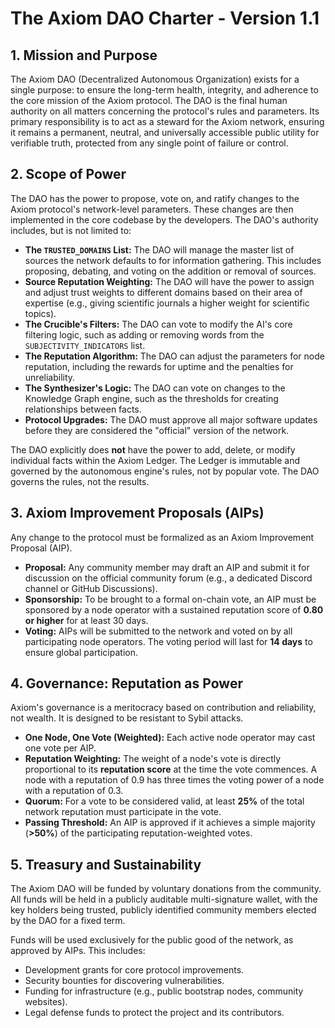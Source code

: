 # The Axiom DAO Charter - Version 1.1

## 1. Mission and Purpose

The Axiom DAO (Decentralized Autonomous Organization) exists for a single purpose: to ensure the long-term health, integrity, and adherence to the core mission of the Axiom protocol. The DAO is the final human authority on all matters concerning the protocol's rules and parameters. Its primary responsibility is to act as a steward for the Axiom network, ensuring it remains a permanent, neutral, and universally accessible public utility for verifiable truth, protected from any single point of failure or control.

## 2. Scope of Power

The DAO has the power to propose, vote on, and ratify changes to the Axiom protocol's network-level parameters. These changes are then implemented in the core codebase by the developers. The DAO's authority includes, but is not limited to:

-   **The `TRUSTED_DOMAINS` List:** The DAO will manage the master list of sources the network defaults to for information gathering. This includes proposing, debating, and voting on the addition or removal of sources.
-   **Source Reputation Weighting:** The DAO will have the power to assign and adjust trust weights to different domains based on their area of expertise (e.g., giving scientific journals a higher weight for scientific topics).
-   **The Crucible's Filters:** The DAO can vote to modify the AI's core filtering logic, such as adding or removing words from the `SUBJECTIVITY_INDICATORS` list.
-   **The Reputation Algorithm:** The DAO can adjust the parameters for node reputation, including the rewards for uptime and the penalties for unreliability.
-   **The Synthesizer's Logic:** The DAO can vote on changes to the Knowledge Graph engine, such as the thresholds for creating relationships between facts.
-   **Protocol Upgrades:** The DAO must approve all major software updates before they are considered the "official" version of the network.

The DAO explicitly does **not** have the power to add, delete, or modify individual facts within the Axiom Ledger. The Ledger is immutable and governed by the autonomous engine's rules, not by popular vote. The DAO governs the rules, not the results.

## 3. Axiom Improvement Proposals (AIPs)

Any change to the protocol must be formalized as an Axiom Improvement Proposal (AIP).

-   **Proposal:** Any community member may draft an AIP and submit it for discussion on the official community forum (e.g., a dedicated Discord channel or GitHub Discussions).
-   **Sponsorship:** To be brought to a formal on-chain vote, an AIP must be sponsored by a node operator with a sustained reputation score of **0.80 or higher** for at least 30 days.
-   **Voting:** AIPs will be submitted to the network and voted on by all participating node operators. The voting period will last for **14 days** to ensure global participation.

## 4. Governance: Reputation as Power

Axiom's governance is a meritocracy based on contribution and reliability, not wealth. It is designed to be resistant to Sybil attacks.

-   **One Node, One Vote (Weighted):** Each active node operator may cast one vote per AIP.
-   **Reputation Weighting:** The weight of a node's vote is directly proportional to its **reputation score** at the time the vote commences. A node with a reputation of 0.9 has three times the voting power of a node with a reputation of 0.3.
-   **Quorum:** For a vote to be considered valid, at least **25%** of the total network reputation must participate in the vote.
-   **Passing Threshold:** An AIP is approved if it achieves a simple majority (**>50%**) of the participating reputation-weighted votes.

## 5. Treasury and Sustainability

The Axiom DAO will be funded by voluntary donations from the community. All funds will be held in a publicly auditable multi-signature wallet, with the key holders being trusted, publicly identified community members elected by the DAO for a fixed term.

Funds will be used exclusively for the public good of the network, as approved by AIPs. This includes:
-   Development grants for core protocol improvements.
-   Security bounties for discovering vulnerabilities.
-   Funding for infrastructure (e.g., public bootstrap nodes, community websites).
-   Legal defense funds to protect the project and its contributors.